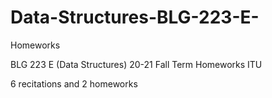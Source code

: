 # Data-Structures-BLG-223-E-
Homeworks

BLG 223 E (Data Structures) 20-21 Fall Term Homeworks ITU

6 recitations and 2 homeworks
